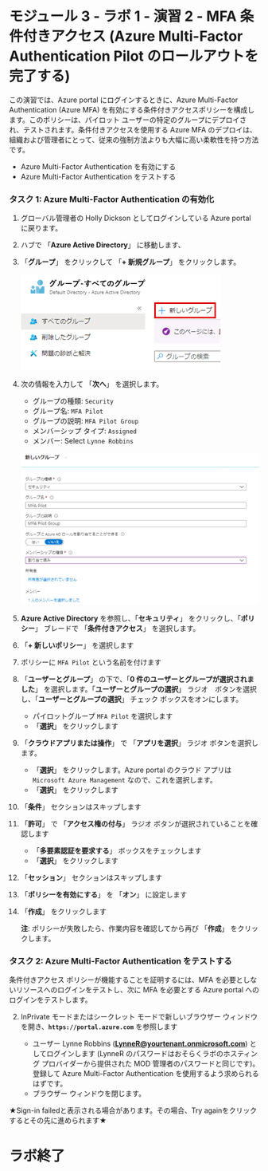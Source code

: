 # モジュール 3 - ラボ 1 - 演習 2 -  MFA 条件付きアクセス (Azure Multi-Factor Authentication Pilot のロールアウトを完了する)


この演習では、Azure portal にログインするときに、Azure Multi-Factor Authentication (Azure MFA) を有効にする条件付きアクセスポリシーを構成します。このポリシーは、パイロット ユーザーの特定のグループにデプロイされ、テストされます。条件付きアクセスを使用する Azure MFA のデプロイは、組織および管理者にとって、従来の強制方法よりも大幅に高い柔軟性を持つ方法です。

- Azure Multi-Factor Authentication を有効にする
- Azure Multi-Factor Authentication をテストする


### タスク 1: Azure Multi-Factor Authentication の有効化

1.  グローバル管理者の Holly Dickson としてログインしている Azure portal に戻ります。

1.  ハブで 「**Azure Active Directory**」 に移動します、

1.  「**グループ**」 をクリックして 「**+ 新規グループ**」 をクリックします。

     ![スクリーンショット](../Media/cb9c5324-cbb6-476e-9c7d-1920de301d40.png)

1.  次の情報を入力して 「**次へ**」 を選択します。

      * グループの種類: `Security`
      * グループ名: `MFA Pilot`
      * グループの説明: `MFA Pilot Group`
      * メンバーシップ タイプ: `Assigned`
      * メンバー: Select `Lynne Robbins`
  
  
      ![スクリーンショット](../Media/5457b62d-dc78-4043-bd72-3d7901bbcd71.png)
  
2.  **Azure Active Directory** を参照し、「**セキュリティ**」 をクリックし、「**ポリシー**」 ブレードで 「**条件付きアクセス**」 を選択します。


3.  「**+ 新しいポリシー**」 を選択します


4.  ポリシーに `MFA Pilot` という名前を付けます
5.  「**ユーザーとグループ**」 の下で、「**0 件のユーザーとグループが選択されました**」 を選択します。「**ユーザーとグループの選択**」 ラジオ　ボタンを選択し、「**ユーザーとグループの選択**」 チェック ボックスをオンにします。
    * パイロットグループ `MFA Pilot` を選択します
    * 「**選択**」 をクリックします

6.  「**クラウドアプリまたは操作**」 で 「**アプリを選択**」 ラジオ ボタンを選択します。
    * 「**選択**」 をクリックします。Azure portal のクラウド アプリは `Microsoft Azure Management` なので、これを選択します。
    * 「**選択**」 をクリックします

7.  「**条件**」 セクションはスキップします
8.  「**許可**」 で 「**アクセス権の付与**」 ラジオ ボタンが選択されていることを確認します
    * 「**多要素認証を要求する**」 ボックスをチェックします
    * 「**選択**」 をクリックします

9.  「**セッション**」 セクションはスキップします
10. 「**ポリシーを有効にする**」 を 「**オン**」 に設定します
11. 「**作成**」 をクリックします

    **注**: ポリシーが失敗したら、作業内容を確認してから再び 「**作成**」 をクリックします。 

### タスク 2: Azure Multi-Factor Authentication をテストする


条件付きアクセス ポリシーが機能することを証明するには、MFA を必要としないリソースへのログインをテストし、次に MFA を必要とする Azure portal へのログインをテストします。


2.  InPrivate モードまたはシークレット モードで新しいブラウザー ウィンドウを開き、**`https://portal.azure.com`** を参照します

       * ユーザー Lynne Robbins (**LynneR@yourtenant.onmicrosoft.com**) としてログインします (LynneR のパスワードはおそらくラボのホスティング プロバイダーから提供された MOD 管理者のパスワードと同じです)。登録して Azure Multi-Factor Authentication を使用するよう求められるはずです。
       * ブラウザー ウィンドウを閉じます。

★Sign-in failedと表示される場合があります。その場合、Try againをクリックするとその先に進められます★


# ラボ終了
